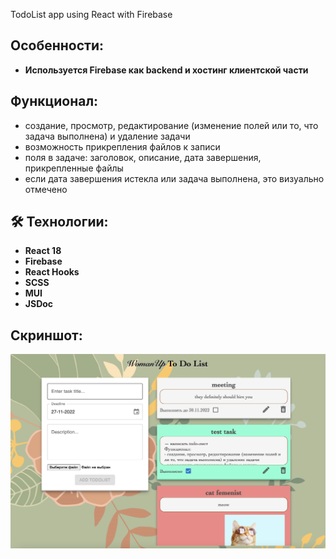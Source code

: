 TodoList app using React with Firebase

## Особенности:
- **Используется Firebase как backend и хостинг клиентской части**

## Функционал:
- создание, просмотр, редактирование (изменение полей или то, что задача выполнена) и удаление задачи
- возможность прикрепления файлов к записи
- поля в задаче: заголовок, описание, дата завершения, прикрепленные файлы
- если дата завершения истекла или задача выполнена, это визуально отмечено

## 🛠 Технологии:

- **React 18**
- **Firebase**
- **React Hooks**
- **SCSS**
- **MUI**
- **JSDoc**

## Скриншот:

![Image alt](https://raw.githubusercontent.com/heyaleksej/todoapp/master/public/screen.png)
